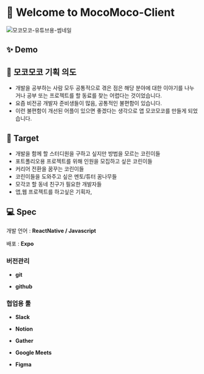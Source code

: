 # 🎊 Welcome to MocoMoco-Client
![모코모코-유튜브용-썸네일](https://user-images.githubusercontent.com/43000137/119843714-c5127500-bf42-11eb-8e8e-9a674b48b777.png)


## ✨ Demo


## 🌱 모코모코 기획 의도
- 개발을 공부하는 사람 모두 공통적으로 겪은 점은 해당 분야에 대한 이야기를 나누거나 공부 또는 프로젝트를 할 동료를 찾는 어렵다는 것이었습니다.
- 요즘 비전공 개발자 준비생들이 많음, 공통적인 불편함이 있습니다.
- 이런 불편함이 개선된 어플이 있으면 좋겠다는 생각으로 앱 모코모코를 만들게 되었습니다.


## 🔫 Target
- 개발을 함께 할 스터디원을 구하고 싶지만 방법을 모르는 코린이들
- 포트폴리오용 프로젝트를 위해 인원을 모집하고 싶은 코린이들
- 커리어 전환을 꿈꾸는 코린이들
- 코린이들을 도와주고 싶은 멘토/튜터 꿈나무들
- 모각코 할 동네 친구가 필요한 개발자들
- 앱,웹 프로젝트를 하고싶은 기획자, 


## 💻 Spec

개발 언어 : **ReactNative / Javascript**

배포 : **Expo**

### 버전관리

- **git**

- **github**

### 협업용 툴

- **Slack**

- **Notion**

- **Gather**

- **Google Meets**

- **Figma**
